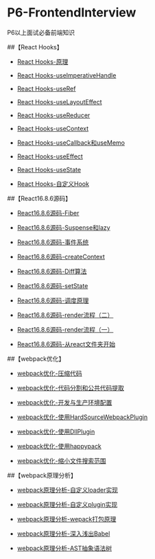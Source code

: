 # P6-FrontendInterview
P6以上面试必备前端知识

##【React Hooks】

 - [React Hooks-原理](https://github.com/FEYeh/P6-FrontendInterview/issues/32)

 - [React Hooks-useImperativeHandle](https://github.com/FEYeh/P6-FrontendInterview/issues/31)

 - [React Hooks-useRef](https://github.com/FEYeh/P6-FrontendInterview/issues/30)

 - [React Hooks-useLayoutEffect](https://github.com/FEYeh/P6-FrontendInterview/issues/29)

 - [React Hooks-useReducer](https://github.com/FEYeh/P6-FrontendInterview/issues/28)

 - [React Hooks-useContext](https://github.com/FEYeh/P6-FrontendInterview/issues/27)

 - [React Hooks-useCallback和useMemo](https://github.com/FEYeh/P6-FrontendInterview/issues/26)

 - [React Hooks-useEffect](https://github.com/FEYeh/P6-FrontendInterview/issues/25)

 - [React Hooks-useState](https://github.com/FEYeh/P6-FrontendInterview/issues/24)

 - [React Hooks-自定义Hook](https://github.com/FEYeh/P6-FrontendInterview/issues/23)


##【React16.8.6源码】

 - [React16.8.6源码-Fiber](https://github.com/FEYeh/P6-FrontendInterview/issues/22)

 - [React16.8.6源码-Suspense和lazy](https://github.com/FEYeh/P6-FrontendInterview/issues/21)

 - [React16.8.6源码-事件系统](https://github.com/FEYeh/P6-FrontendInterview/issues/20)

 - [React16.8.6源码-createContext](https://github.com/FEYeh/P6-FrontendInterview/issues/19)

 - [React16.8.6源码-Diff算法](https://github.com/FEYeh/P6-FrontendInterview/issues/18)

 - [React16.8.6源码-setState](https://github.com/FEYeh/P6-FrontendInterview/issues/17)

 - [React16.8.6源码-调度原理](https://github.com/FEYeh/P6-FrontendInterview/issues/16)

 - [React16.8.6源码-render流程（二）](https://github.com/FEYeh/P6-FrontendInterview/issues/15)

 - [React16.8.6源码-render流程（一）](https://github.com/FEYeh/P6-FrontendInterview/issues/14)

 - [React16.8.6源码-从react文件夹开始](https://github.com/FEYeh/P6-FrontendInterview/issues/13)


##【webpack优化】

 - [webpack优化-压缩代码](https://github.com/FEYeh/P6-FrontendInterview/issues/12)

 - [webpack优化-代码分割和公共代码提取](https://github.com/FEYeh/P6-FrontendInterview/issues/11)

 - [webpack优化-开发与生产环境配置](https://github.com/FEYeh/P6-FrontendInterview/issues/10)

 - [webpack优化-使用HardSourceWebpackPlugin](https://github.com/FEYeh/P6-FrontendInterview/issues/9)

 - [webpack优化-使用DllPlugin](https://github.com/FEYeh/P6-FrontendInterview/issues/8)

 - [webpack优化-使用happypack](https://github.com/FEYeh/P6-FrontendInterview/issues/7)

 - [webpack优化-缩小文件搜索范围](https://github.com/FEYeh/P6-FrontendInterview/issues/6)


##【webpack原理分析】

 - [webpack原理分析-自定义loader实现](https://github.com/FEYeh/P6-FrontendInterview/issues/5)

 - [webpack原理分析-自定义plugin实现](https://github.com/FEYeh/P6-FrontendInterview/issues/4)

 - [webpack原理分析-wepack打包原理](https://github.com/FEYeh/P6-FrontendInterview/issues/3)

 - [webpack原理分析-深入浅出Babel](https://github.com/FEYeh/P6-FrontendInterview/issues/2)

 - [webpack原理分析-AST抽象语法树](https://github.com/FEYeh/P6-FrontendInterview/issues/1)
